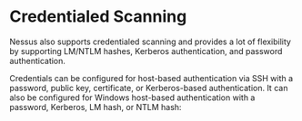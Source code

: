 # Credentialed Scanning

Nessus also supports credentialed scanning and provides a lot of flexibility by supporting LM/NTLM hashes, Kerberos authentication, and password authentication.

Credentials can be configured for host-based authentication via SSH with a password, public key, certificate, or Kerberos-based authentication. It can also be configured for Windows host-based authentication with a password, Kerberos, LM hash, or NTLM hash:

<figure><img src="../../../../../../../.gitbook/assets/image (98).png" alt=""><figcaption></figcaption></figure>

